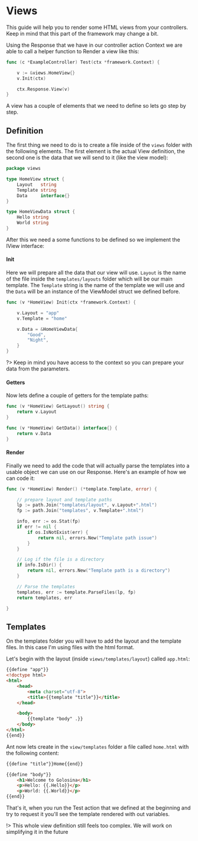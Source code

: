 # Views

This guide will help you to render some HTML views from your controllers. Keep in mind that this part of the framework may change a bit.

Using the Response that we have in our controller action Context we are able to call a helper function to Render a view like this:

```go
func (c *ExampleController) Test(ctx *framework.Context) {

	v := &views.HomeView{}
	v.Init(ctx)

	ctx.Response.View(v)
}
```

A view has a couple of elements that we need to define so lets go step by step.

## Definition

The first thing we need to do is to create a file inside of the `views` folder with the following elements. The first element is the actual View definition, the second one is the data that we will send to it (like the view model):

```go
package views

type HomeView struct {
	Layout   string
	Template string
	Data     interface{}
}

type HomeViewData struct {
	Hello string
	World string
}
```

After this we need a some functions to be defined so we implement the IView interface:

#### Init

Here we will prepare all the data that our view will use. `Layout` is the name of the file inside the `templates/layouts` folder which will be our main template. The `Template` string is the name of the template we will use and the `Data` will be an instance of the ViewModel struct we defined before.

```go
func (v *HomeView) Init(ctx *framework.Context) {

	v.Layout = "app"
	v.Template = "home"

	v.Data = &HomeViewData{
		"Good",
		"Night",
	}
}
```

?> Keep in mind you have access to the context so you can prepare your data from the parameters.

#### Getters

Now lets define a couple of getters for the template paths:

```go
func (v *HomeView) GetLayout() string {
	return v.Layout
}

func (v *HomeView) GetData() interface{} {
	return v.Data
}
```

#### Render

Finally we need to add the code that will actually parse the templates into a usable object we can use on our Response. Here's an example of how we can code it:

```go
func (v *HomeView) Render() (*template.Template, error) {

	// prepare layout and template paths
	lp := path.Join("templates/layout", v.Layout+".html")
	fp := path.Join("templates", v.Template+".html")

	info, err := os.Stat(fp)
	if err != nil {
		if os.IsNotExist(err) {
			return nil, errors.New("Template path issue")
		}
	}

	// Log if the file is a directory
	if info.IsDir() {
		return nil, errors.New("Template path is a directory")
	}

	// Parse the templates
	templates, err := template.ParseFiles(lp, fp)
	return templates, err

}
```


## Templates

On the templates folder you will have to add the layout and the template files. In this case I'm using files with the html format.

Let's begin with the layout (inside `views/templates/layout`) called `app.html`:

```html
{{define "app"}}
<!doctype html>
<html>
    <head>
        <meta charset="utf-8">
        <title>{{template "title"}}</title>
    </head>

    <body>
        {{template "body" .}}
    </body>
</html>
{{end}}
```

Ant now lets create in the `view/templates` folder a file called `home.html` with the following content:


```html
{{define "title"}}Home{{end}}

{{define "body"}}
    <h1>Welcome to Golosina</h1>
    <p>Hello: {{.Hello}}</p>
    <p>World: {{.World}}</p>
{{end}}
```

That's it, when you run the Test action that we defined at the beginning and try to request it you'll see the template rendered with out variables.

!> This whole view definition still feels too complex. We will work on simplifying it in the future

